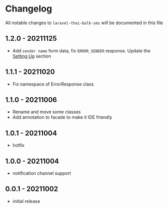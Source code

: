 # Changelog
All notable changes to `laravel-thai-bulk-sms` will be documented in this file

## 1.2.0 - 20211125
- Add `sender name` form data, fix `ERROR_SENDER` response. Update the [Setting Up](README.md#setting-up) section

## 1.1.1 - 20211020
- Fix namespace of ErrorResponse class

## 1.1.0 - 20211006
- Rename and move some classes
- Add annotation to facade to make it IDE friendly

## 1.0.1 - 20211004
- hotfix

## 1.0.0 - 20211004
- notification channel support

## 0.0.1 - 20211002
- initial release